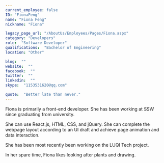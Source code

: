 ```yaml
---
current_employee: false
ID: "FionaFeng"
name: "Fiona Feng"
nickname: "Fiona"

legacy_page_url: "/AboutUs/Employees/Pages/Fiona.aspx"
category: "Developers"
role:  "Software Developer"
qualifications:  "Bachelor of Engineering"
location: "Other"

blog:  ""
website:  ""
facebook:  ""
twitter:  ""
linkedin:  ""
skype:  "1153531620@qq.com"

quote:  "Better late than never."
---
```


Fiona is primarily a front-end developer. She has been working at SSW since graduating from university.   

She can use React.js, HTML, CSS, and jQuery. She can complete the webpage layout according to an UI draft and achieve page animation and data interaction.  

She has been most recently been working on the LUQI Tech project.   

In her spare time, Fiona likes looking after plants and drawing.  